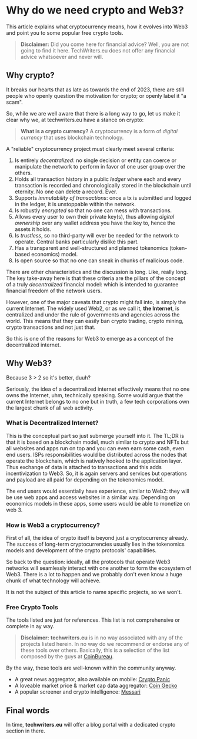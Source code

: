 

# Why do we need crypto and Web3?

<!-- Initially, this page will be a placeholder for useful resources related to **crypto** and **Web3**. Later, this content will be added to our blog.  -->

This article explains what cryptocurrency means, how it evolves into Web3 and point you to some popular free crypto tools.

> **Disclaimer:** Did you come here for financial advice? Well, you are not going to find it here. TechWriters.eu does not offer any financial advice whatsoever and never will.

## Why crypto?

It breaks our hearts that as late as towards the end of 2023, there are still people who openly question the motivation for crypto; or openly label it "a scam".

So, while we are well aware that there is a long way to go, let us make it clear why we, at techwriters.eu have a stance on crypto:

> **What is a crypto currency?** 
> A cryptocurrency is a form of *digital currency* that uses blockchain technology.

A "reliable" cryptocurrency project must clearly meet several criteria: 

1. Is entirely *decentralized*: no single decision or entity can coerce or manipulate the network to perform in favor of one user group over the others.
2. Holds all transaction history in a public *ledger* where each and every transaction is recorded and chronologically stored in the blockchain until eternity. No one can delete a record. Ever.
3. Supports *immutability of transactions*: once a tx is submitted and logged in the ledger, it is unstoppable within the network.
4. Is robustly *encrypted* so that no one can mess with transactions.
5. Allows every user to own their private key(s), thus allowing *digital ownership* over any wallet address you have the key to, hence the assets it holds.
6. Is *trustless*, so no third-party will ever be needed for the network to operate. Central banks particularly dislike this part.
7. Has a transparent and well-structured and planned tokenomics (token-based economics) model.
8. Is open source so that no one can sneak in chunks of malicious code.

There are other characteristics and the discussion is long. Like, really long. The key take-away here is that these criteria are the pillars of the concept of a truly *decentralized* financial model: which is intended to guarantee financial freedom of the network users.

However, one of the major caveats that crypto might fall into, is simply the current Internet. The widely used Web2, or as we call it, **the Internet**, is centralized and under the rule of governments and agencies across the world. This means that they can easily ban crypto trading, crypto mining, crypto transactions and not just that.

So this is one of the reasons for Web3 to emerge as a concept of the decentralized internet. 

## Why Web3?

Because 3 > 2 so it's better, duuh? 

Seriously, the idea of a decentralized internet effectively means that no one owns the Internet, uhm, technically speaking. Some would argue that the current Internet belongs to no one but in truth, a few tech corporations own the largest chunk of all web activity.

### What is Decentralized Internet?
This is the conceptual part so just submerge yourself into it.
The TL;DR is that it is based on a blockchain model, much similar to crypto and NFTs but all websites and apps run on top and you can even earn some cash, even end users. ISPs responsibilities would be distributed across the nodes that operate the blockchain, which is natively hooked to the application layer. Thus exchange of data is attached to transactions and this adds incentivization to Web3. So, it is again servers and services but operations and payload are all paid for depending on the tokenomics model. 

The end users would essentially have experience, similar to Web2: they will be use web apps and access websites in a similar way. Depending on economics models in these apps, some users would be able to monetize on web 3.

### How is Web3 a cryptocurrency?

First of all, the idea of crypto itself is beyond just a cryptocurrency already. The success of long-term cryptocurrencies usually lies in the tokenomics models and development of the crypto protocols' capabilities. 

So back to the question: ideally, all the protocols that operate Web3 networks will seamlessly interact with one another to form the ecosystem of Web3. There is a lot to happen and we probably don't even know a huge chunk of what technology will achieve. 

It is not the subject of this article to name specific projects, so we won't.

### Free Crypto Tools

The tools listed are just for references. This list is not comprehensive or complete in ay way.

> **Disclaimer:** 
> **techwriters.eu** is in no way associated with any of the projects listed herein. In no way do we recommend or endorse any of these tools over others. Basically, this is a selection of the list composed by the guys at  [CoinBureau](https://www.coinbureau.com/review/crypto-research-tools/).

By the way, these tools are well-known within the community anyway.

* A great news aggregator, also available on mobile: [Crypto Panic](https://cryptopanic.com/)
* A loveable market price & market cap data aggregator: [Coin Gecko](coingecko.com/)
* A popular screener and crypto intelligence: [Messari](https://messari.io/)

## Final words

In time, **techwriters.eu** will offer a blog portal with a dedicated crypto section in there.  
